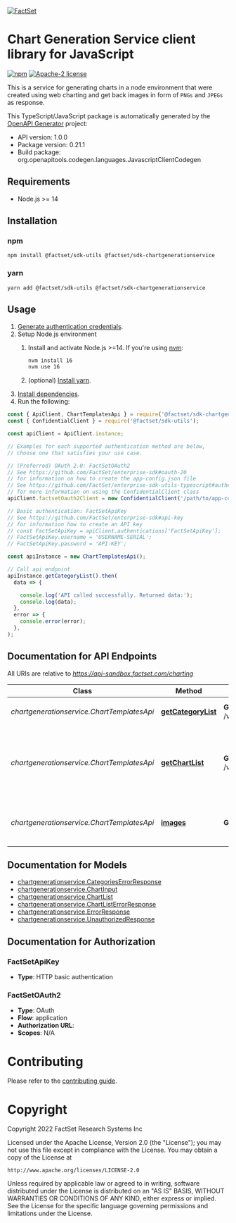 [![FactSet](https://raw.githubusercontent.com/factset/enterprise-sdk/main/docs/images/factset-logo.svg)](https://www.factset.com)

# Chart Generation Service client library for JavaScript

[![npm](https://img.shields.io/npm/v/@factset/sdk-chartgenerationservice)](https://www.npmjs.com/package/@factset/sdk-chartgenerationservice)
[![Apache-2 license](https://img.shields.io/badge/license-Apache2-brightgreen.svg)](https://www.apache.org/licenses/LICENSE-2.0)

This is a service for generating charts in a node environment that were created using web charting and get back images in form of `PNGs` and `JPEGs` as response.

This TypeScript/JavaScript package is automatically generated by the [OpenAPI Generator](https://openapi-generator.tech) project:

- API version: 1.0.0
- Package version: 0.21.1
- Build package: org.openapitools.codegen.languages.JavascriptClientCodegen

## Requirements

* Node.js >= 14

## Installation

### npm

```shell
npm install @factset/sdk-utils @factset/sdk-chartgenerationservice
```

### yarn

```shell
yarn add @factset/sdk-utils @factset/sdk-chartgenerationservice
```

## Usage

1. [Generate authentication credentials](../../../../README.md#authentication).
2. Setup Node.js environment
   1. Install and activate Node.js >=14. If you're using [nvm](https://github.com/nvm-sh/nvm):

      ```sh
      nvm install 16
      nvm use 16
      ```

   2. (optional) [Install yarn](https://yarnpkg.com/getting-started/install).
3. [Install dependencies](#installation).
4. Run the following:

```javascript
const { ApiClient, ChartTemplatesApi } = require('@factset/sdk-chartgenerationservice');
const { ConfidentialClient } = require('@factset/sdk-utils');

const apiClient = ApiClient.instance;

// Examples for each supported authentication method are below,
// choose one that satisfies your use case.

// (Preferred) OAuth 2.0: FactSetOAuth2
// See https://github.com/FactSet/enterprise-sdk#oauth-20
// for information on how to create the app-config.json file
// See https://github.com/FactSet/enterprise-sdk-utils-typescript#authentication
// for more information on using the ConfidentialClient class
apiClient.factsetOauth2Client = new ConfidentialClient('/path/to/app-config.json');

// Basic authentication: FactSetApiKey
// See https://github.com/FactSet/enterprise-sdk#api-key
// for information how to create an API key
// const FactSetApiKey = apiClient.authentications['FactSetApiKey'];
// FactSetApiKey.username = 'USERNAME-SERIAL';
// FactSetApiKey.password = 'API-KEY';

const apiInstance = new ChartTemplatesApi();

// Call api endpoint
apiInstance.getCategoryList().then(
  data => {

    console.log('API called successfully. Returned data:');
    console.log(data);
  },
  error => {
    console.error(error);
  },
);

```


## Documentation for API Endpoints

All URIs are relative to *https://api-sandbox.factset.com/charting*

Class | Method | HTTP request | Description
------------ | ------------- | ------------- | -------------
*chartgenerationservice.ChartTemplatesApi* | [**getCategoryList**](docs/ChartTemplatesApi.md#getCategoryList) | **GET** /v1/catalog/categories | Get a list of chart categories
*chartgenerationservice.ChartTemplatesApi* | [**getChartList**](docs/ChartTemplatesApi.md#getChartList) | **GET** /v1/catalog/charts | Get a list of chart templates that can be used for getting the image from the service.
*chartgenerationservice.ChartTemplatesApi* | [**images**](docs/ChartTemplatesApi.md#images) | **GET** /v1/image | Get chart image back in PNG or JPEG formats


## Documentation for Models

 - [chartgenerationservice.CategoriesErrorResponse](docs/CategoriesErrorResponse.md)
 - [chartgenerationservice.ChartInput](docs/ChartInput.md)
 - [chartgenerationservice.ChartList](docs/ChartList.md)
 - [chartgenerationservice.ChartListErrorResponse](docs/ChartListErrorResponse.md)
 - [chartgenerationservice.ErrorResponse](docs/ErrorResponse.md)
 - [chartgenerationservice.UnauthorizedResponse](docs/UnauthorizedResponse.md)


## Documentation for Authorization



### FactSetApiKey

- **Type**: HTTP basic authentication



### FactSetOAuth2


- **Type**: OAuth
- **Flow**: application
- **Authorization URL**: 
- **Scopes**: N/A


# Contributing

Please refer to the [contributing guide](../../../../CONTRIBUTING.md).

# Copyright

Copyright 2022 FactSet Research Systems Inc

Licensed under the Apache License, Version 2.0 (the "License");
you may not use this file except in compliance with the License.
You may obtain a copy of the License at

    http://www.apache.org/licenses/LICENSE-2.0

Unless required by applicable law or agreed to in writing, software
distributed under the License is distributed on an "AS IS" BASIS,
WITHOUT WARRANTIES OR CONDITIONS OF ANY KIND, either express or implied.
See the License for the specific language governing permissions and
limitations under the License.
